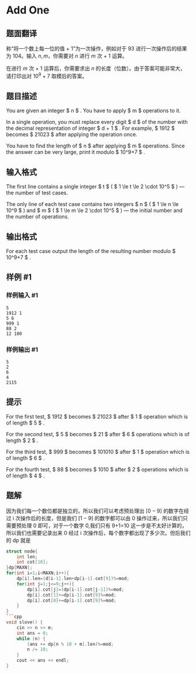 # Add One

## 题面翻译

称“将一个数上每一位的值 $+~1$”为一次操作，例如对于 $93$ 进行一次操作后的结果为 $104$。输入 $n ,m$，你需要对 $n$ 进行 $m$ 次 $+~1$ 运算。 

在进行 $m$ 次 $+~1$ 运算后，你需要求出 $n$ 的长度（位数）。由于答案可能非常大，请打印出对 $10^9+7$ 取模后的答案。

## 题目描述

You are given an integer $ n $ . You have to apply $ m $ operations to it.

In a single operation, you must replace every digit $ d $ of the number with the decimal representation of integer $ d + 1 $ . For example, $ 1912 $ becomes $ 21023 $ after applying the operation once.

You have to find the length of $ n $ after applying $ m $ operations. Since the answer can be very large, print it modulo $ 10^9+7 $ .

## 输入格式

The first line contains a single integer $ t $ ( $ 1 \le t \le 2 \cdot 10^5 $ ) — the number of test cases.

The only line of each test case contains two integers $ n $ ( $ 1 \le n \le 10^9 $ ) and $ m $ ( $ 1 \le m \le 2 \cdot 10^5 $ ) — the initial number and the number of operations.

## 输出格式

For each test case output the length of the resulting number modulo $ 10^9+7 $ .

## 样例 #1

### 样例输入 #1

```
5
1912 1
5 6
999 1
88 2
12 100
```

### 样例输出 #1

```
5
2
6
4
2115
```

## 提示

For the first test, $ 1912 $ becomes $ 21023 $ after $ 1 $ operation which is of length $ 5 $ .

For the second test, $ 5 $ becomes $ 21 $ after $ 6 $ operations which is of length $ 2 $ .

For the third test, $ 999 $ becomes $ 101010 $ after $ 1 $ operation which is of length $ 6 $ .

For the fourth test, $ 88 $ becomes $ 1010 $ after $ 2 $ operations which is of length $ 4 $ .


## 题解
因为我们每一个数位都是独立的，所以我们可以考虑预处理出 $[0-9]$ 的数字在经过 i 次操作后的长度，但是我们 $[1-9]$ 的数字都可以由 0 操作过来，所以我们只需要预处理 0 即可，对于一个数字 $0$,我们只有 9+1=10 这一步是不太好计算的，所以我们也需要记录出来 0 经过 i 次操作后，每个数字都出现了多少次。但后我们的 dp 就是
```cpp
struct node{
	int len;
	int cot[10];
}dp[MAXN];
for(int i=1;i<MAXN;i++){
	dp[i].len=(d[i-1].len+dp[i-1].cot[9])%=mod;
	for(int j=1;j<=9;j++){
		dp[i].cot[j]=(dp[i-1].cot[j-1])%=mod;
		dp[i].cot[1]+=dp[i-1].cot[9]%=mod;
		dp[i].cot[0]+=dp[i-1].cot[9]%=mod;
	}
}
```cpp
void slove() {
    cin >> n >> m;
    int ans = 0;
    while (n) {
        (ans += dp[n % 10 + m].len)%=mod;
        n /= 10;
    }
    cout << ans << endl;
}
```
```
